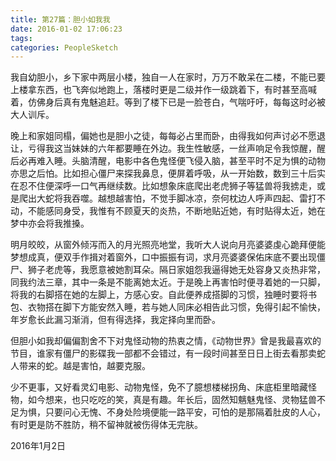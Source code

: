 ```yaml
---
title: 第27篇：胆小如我我
date: 2016-01-02 17:06:23
tags:
categories: PeopleSketch
---
```


我自幼胆小，乡下家中两层小楼，独自一人在家时，万万不敢呆在二楼，不能已要上楼拿东西，也飞奔似地跑上，落楼时更是二级并作一级跳着下，有时甚至高喊着，仿佛身后真有鬼魅追赶。等到了楼下已是一脸苍白，气喘吁吁，每每这时必被大人训斥。

<!--more-->

晚上和家姐同榻，偏她也是胆小之徒，每每必占里而卧，由得我如何声讨必不愿退让，亏得我这当妹妹的六年都要睡在外边。我生性敏感，一丝声响足令我惊醒，醒后必再难入睡。头脑清醒，电影中各色鬼怪便飞侵入脑，甚至平时不足为惧的动物亦思之后怕。比如担心僵尸来探我鼻息，便屏着呼吸，从一开始数，数到三十后实在忍不住便深呼一口气再继续数。比如想象床底爬出老虎狮子等猛兽将我掳走，或是爬出大蛇将我吞噬。越想越害怕，不觉手脚冰凉，奈何枕边人呼声四起、雷打不动，不能感同身受，我惟有不顾夏天的炎热，不断地贴近她，有时贴得太近，她在梦中亦会将我推搡。

明月皎皎，从窗外倾泻而入的月光照亮地堂，我听大人说向月亮婆婆虔心跪拜便能梦想成真，便双手作揖对着窗外，口中振振有词，求月亮婆婆保佑床底不要出现僵尸、狮子老虎等，我愿意被她割耳朵。隔日家姐怨我逼得她无处容身又炎热非常，同我约法三章，其中一条是不能离她太近。于是晚上再害怕时便寻着她的一只脚，将我的右脚搭在她的左脚上，方感心安。自此便养成搭脚的习惯，独睡时要将书包、衣物搭在脚下方能安然入睡，若与她人同床必相告此习惯，免得引起不愉快，年岁愈长此漏习渐消，但有得选择，我定择向里而卧。

但胆小如我却偏偏割舍不下对鬼怪动物的热衷之情，《动物世界》曾是我最喜欢的节目，谁家有僵尸的影碟我一部都不会错过，有一段时间甚至日日上街去看那卖蛇人带来的蛇。越是害怕，越要克服。

少不更事，又好看灵幻电影、动物鬼怪，免不了臆想楼梯拐角、床底柜里暗藏怪物，如今想来，也只吃吃的笑，真是有趣。年长后，固然知魑魅鬼怪、灵物猛兽不足为惧，只要问心无愧、不身处险境便能一路平安，可怕的是那隔着肚皮的人心，有时更是防不胜防，稍不留神就被伤得体无完肤。

2016年1月2日